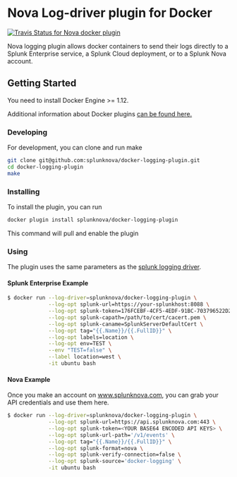 # Nova Log-driver plugin for Docker

[![Travis Status for Nova docker plugin](https://travis-ci.org/splunknova/docker-logging-plugin.svg?branch=master)](https://travis-ci.org/splunknova/docker-logging-plugin)

Nova logging plugin allows docker
containers to send their logs directly to a Splunk Enterprise service,
a Splunk Cloud deployment, or to a Splunk Nova account.

## Getting Started

You need to install Docker Engine >= 1.12.

Additional information about Docker plugins [can be found here.](https://docs.docker.com/engine/extend/plugins_logging/)

### Developing

For development, you can clone and run make

```bash
git clone git@github.com:splunknova/docker-logging-plugin.git
cd docker-logging-plugin
make
```

### Installing

To install the plugin, you can run

```bash
docker plugin install splunknova/docker-logging-plugin
```

This command will pull and enable the plugin

### Using

The plugin uses the same parameters as the [splunk logging driver](https://docs.docker.com/engine/admin/logging/splunk/).

#### Splunk Enterprise Example

```bash
$ docker run --log-driver=splunknova/docker-logging-plugin \
             --log-opt splunk-url=https://your-splunkhost:8088 \
             --log-opt splunk-token=176FCEBF-4CF5-4EDF-91BC-703796522D20 \
             --log-opt splunk-capath=/path/to/cert/cacert.pem \
             --log-opt splunk-caname=SplunkServerDefaultCert \
             --log-opt tag="{{.Name}}/{{.FullID}}" \
             --log-opt labels=location \
             --log-opt env=TEST \
             --env "TEST=false" \
             --label location=west \
             -it ubuntu bash

```

#### Nova Example

Once you make an account on www.splunknova.com,
you can grab your API credentials and use them here.

```bash
$ docker run --log-driver=splunknova/docker-logging-plugin \
             --log-opt splunk-url=https://api.splunknova.com:443 \
             --log-opt splunk-token=<YOUR BASE64 ENCODED API KEYS> \
             --log-opt splunk-url-path='/v1/events' \
             --log-opt tag="{{.Name}}/{{.FullID}}" \
             --log-opt splunk-format=nova \
             --log-opt splunk-verify-connection=false \
             --log-opt splunk-source='docker-logging' \
             -it ubuntu bash
```